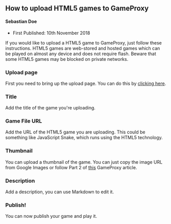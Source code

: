 ## How to upload HTML5 games to GameProxy
#### Sebastian Doe

* First Published: 10th November 2018

If you would like to upload a HTML5 game to GameProxy, just follow these instructions. HTML5 games are web-stored and hosted games which can be played on almost any device and does not require flash. Beware that some HTML5 games may be blocked on private networks.

### Upload page

First you need to bring up the upload page. You can do this by [clicking here](/gameUpload.html).

### Title

Add the title of the game you're uploading.

### Game File URL

Add the URL of the HTML5 game you are uploading. This could be something like JavaScript Snake, which runs using the HTML5 technology.

### Thumbnail

You can upload a thumbnail of the game. You can just copy the image URL from Google Images or follow Part 2 of [this](/help/?article=0004-howToUploadAGameToGameProxy) GameProxy article.

### Description

Add a description, you can use Markdown to edit it.

### Publish!

You can now publish your game and play it.